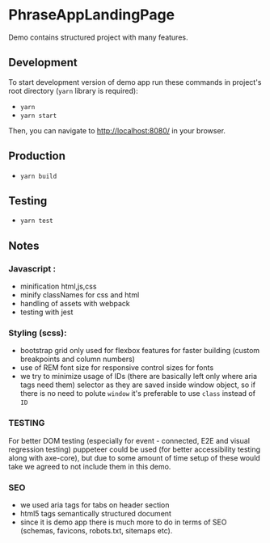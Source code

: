 # PhraseAppLandingPage

Demo contains structured project with many features. 

## Development
To start development version of demo app run these commands in project's root directory (`yarn` library is required):
- `yarn`
- `yarn start`

Then, you can navigate to [http://localhost:8080/](http://localhost:8080/) in your browser.

## Production

- `yarn build` 

## Testing

- `yarn test`

## Notes

### Javascript :

- minification html,js,css 
- minify classNames for css and html
- handling of assets with webpack
- testing with jest

### Styling (scss): 

- bootstrap grid only used for flexbox features for faster building (custom breakpoints and column numbers)
- use of REM font size for responsive control sizes for fonts
- we try to minimize usage of IDs (there are basically left only where aria tags need them) selector as they are saved inside window object, so if there is no need to polute `window` it's preferable to use `class` instead of `ID`

### TESTING

For better DOM testing (especially for event - connected, E2E and visual regression testing) puppeteer could be used (for better accessibility testing along with axe-core), but due to some amount of time setup of these would take we agreed to not include them in this demo.

### SEO 

- we used aria tags for tabs on header section
- html5 tags semantically structured document
- since it is demo app there is much more to do in terms of SEO (schemas, favicons, robots.txt, sitemaps etc).
